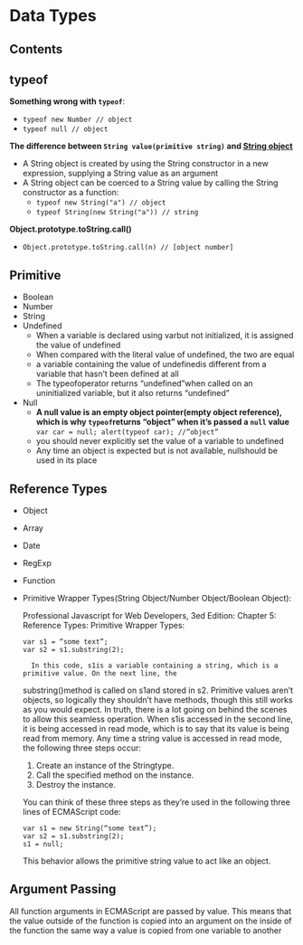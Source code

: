 # Data Types

## Contents

## typeof

**Something wrong with `typeof`**:

- `typeof new Number // object`
- `typeof null // object`

**The difference between `String value(primitive string)` and [String object](http://es5.github.io/#x4.3.16)**

- A String object is created by using the String constructor in a new expression, supplying a String value as an argument
- A String object can be coerced to a String value by calling the String constructor as a function:
    - `typeof new String("a") // object`
    - `typeof String(new String("a")) // string`

**Object.prototype.toString.call()**

- `Object.prototype.toString.call(n) // [object number]`

## Primitive

- Boolean
- Number
- String
- Undefined
    - When a variable is 
declared using varbut not initialized, it is assigned the value of undefined
    - When compared with the 
literal value of undefined, the two are equal
    - a variable containing the value of undefinedis different from a variable that hasn’t been 
defined at all
    - The typeofoperator returns “undefined”when called on an uninitialized variable, but it also 
returns “undefined”
- Null
    - **A null value is an empty object pointer(empty object reference), which is why `typeof`returns “object” when it’s passed a `null` value** `var car = null; alert(typeof car); //”object”`
    - you should never explicitly set the value of a variable to undefined
    - Any time an object is expected but is not available, nullshould be 
used in its place

## Reference Types

- Object
- Array
- Date
- RegExp
- Function
- Primitive Wrapper Types(String Object/Number Object/Boolean Object):

    Professional Javascript for Web Developers, 3ed Edition: Chapter 5: Reference Types: Primitive Wrapper Types:

    ```
    var s1 = “some text”;
    var s2 = s1.substring(2);
    ```

        In this code, s1is a variable containing a string, which is a primitive value. On the next line, the 
    substring()method is called on s1and stored in s2. Primitive values aren’t objects, so logically 
    they shouldn’t have methods, though this still works as you would expect. In truth, there is a lot 
    going on behind the scenes to allow this seamless operation. When s1is accessed in the second line, 
    it is being accessed in read mode, which is to say that its value is being read from memory. Any time 
    a string value is accessed in read mode, the following three steps occur:

    1. Create an instance of the Stringtype.
    2. Call the specified method on the instance.
    3. Destroy the instance.

    You can think of these three steps as they’re used in the following three lines of ECMAScript code:
    ```
    var s1 = new String(“some text”);
    var s2 = s1.substring(2);
    s1 = null;
    ```
    This behavior allows the primitive string value to act like an object.



## Argument Passing

All function arguments in ECMAScript are passed by value. This means that the value outside of 
the function is copied into an argument on the inside of the function the same way a value is copied 
from one variable to another